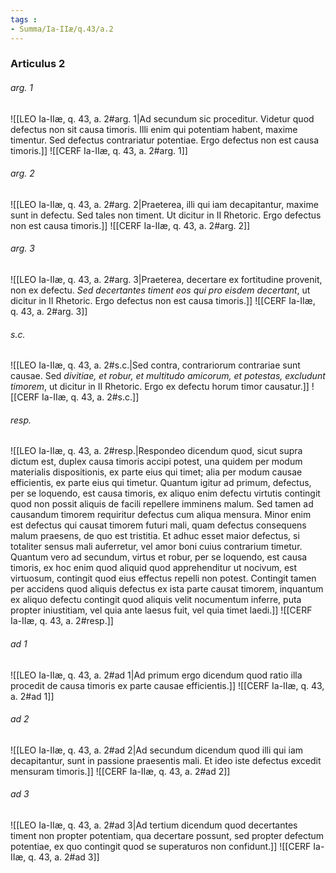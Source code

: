 ```yaml
---
tags : 
- Summa/Ia-IIæ/q.43/a.2
---
```


### Articulus 2

###### arg. 1
![[LEO Ia-IIæ, q. 43, a. 2#arg. 1|Ad secundum sic proceditur. Videtur quod defectus non sit causa timoris. Illi enim qui potentiam habent, maxime timentur. Sed defectus contrariatur potentiae. Ergo defectus non est causa timoris.]]
![[CERF Ia-IIæ, q. 43, a. 2#arg. 1]]

###### arg. 2
![[LEO Ia-IIæ, q. 43, a. 2#arg. 2|Praeterea, illi qui iam decapitantur, maxime sunt in defectu. Sed tales non timent. Ut dicitur in II Rhetoric. Ergo defectus non est causa timoris.]]
![[CERF Ia-IIæ, q. 43, a. 2#arg. 2]]

###### arg. 3
![[LEO Ia-IIæ, q. 43, a. 2#arg. 3|Praeterea, decertare ex fortitudine provenit, non ex defectu. *Sed decertantes timent eos qui pro eisdem decertant*, ut dicitur in II Rhetoric. Ergo defectus non est causa timoris.]]
![[CERF Ia-IIæ, q. 43, a. 2#arg. 3]]

###### s.c.
![[LEO Ia-IIæ, q. 43, a. 2#s.c.|Sed contra, contrariorum contrariae sunt causae. Sed *divitiae, et robur, et multitudo amicorum, et potestas, excludunt timorem*, ut dicitur in II Rhetoric. Ergo ex defectu horum timor causatur.]]
![[CERF Ia-IIæ, q. 43, a. 2#s.c.]]

###### resp.
![[LEO Ia-IIæ, q. 43, a. 2#resp.|Respondeo dicendum quod, sicut supra dictum est, duplex causa timoris accipi potest, una quidem per modum materialis dispositionis, ex parte eius qui timet; alia per modum causae efficientis, ex parte eius qui timetur. Quantum igitur ad primum, defectus, per se loquendo, est causa timoris, ex aliquo enim defectu virtutis contingit quod non possit aliquis de facili repellere imminens malum. Sed tamen ad causandum timorem requiritur defectus cum aliqua mensura. Minor enim est defectus qui causat timorem futuri mali, quam defectus consequens malum praesens, de quo est tristitia. Et adhuc esset maior defectus, si totaliter sensus mali auferretur, vel amor boni cuius contrarium timetur. Quantum vero ad secundum, virtus et robur, per se loquendo, est causa timoris, ex hoc enim quod aliquid quod apprehenditur ut nocivum, est virtuosum, contingit quod eius effectus repelli non potest. Contingit tamen per accidens quod aliquis defectus ex ista parte causat timorem, inquantum ex aliquo defectu contingit quod aliquis velit nocumentum inferre, puta propter iniustitiam, vel quia ante laesus fuit, vel quia timet laedi.]]
![[CERF Ia-IIæ, q. 43, a. 2#resp.]]

###### ad 1
![[LEO Ia-IIæ, q. 43, a. 2#ad 1|Ad primum ergo dicendum quod ratio illa procedit de causa timoris ex parte causae efficientis.]]
![[CERF Ia-IIæ, q. 43, a. 2#ad 1]]

###### ad 2
![[LEO Ia-IIæ, q. 43, a. 2#ad 2|Ad secundum dicendum quod illi qui iam decapitantur, sunt in passione praesentis mali. Et ideo iste defectus excedit mensuram timoris.]]
![[CERF Ia-IIæ, q. 43, a. 2#ad 2]]

###### ad 3
![[LEO Ia-IIæ, q. 43, a. 2#ad 3|Ad tertium dicendum quod decertantes timent non propter potentiam, qua decertare possunt, sed propter defectum potentiae, ex quo contingit quod se superaturos non confidunt.]]
![[CERF Ia-IIæ, q. 43, a. 2#ad 3]]

